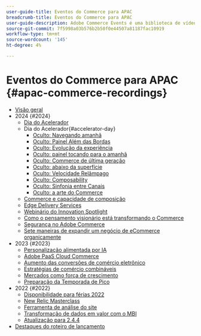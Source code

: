 ```yaml
---
user-guide-title: Eventos do Commerce para APAC
breadcrumb-title: Eventos do Commerce para APAC
user-guide-description: Adobe Commerce Events é uma biblioteca de vídeos na qual especialistas e colegas compartilham suas ideias e ideias sobre como usar o Adobe Commerce.
source-git-commit: 7f5998a03b576b2b50f0e44507a81187fac10919
workflow-type: tm+mt
source-wordcount: '145'
ht-degree: 4%

---
```



# Eventos do Commerce para APAC {#apac-commerce-recordings}

+ [Visão geral](overview.md)
+ 2024 {#2024}
   + [Dia do Acelerador](2024/accelerator-day/overview.md)
   + Dia do Acelerador{#accelerator-day}
      + [Oculto: Navegando amanhã](./2024/accelerator-day/navigating-tomorrow.md)
      + [Oculto: Painel Além das Bordas](./2024/accelerator-day/panel-beyond-borders.md)
      + [Oculto: Evolução da experiência](./2024/accelerator-day/experience-evolution.md)
      + [Oculto: painel tocando para o amanhã](./2024/accelerator-day/panel-tapping-into-tomorrow.md)
      + [Oculto: Commerce de última geração](./2024/accelerator-day/next-gen-commerce.md)
      + [Oculto: abaixo da superfície](./2024/accelerator-day/beneath-the-surface.md)
      + [Oculto: Velocidade Relâmpago](./2024/accelerator-day/lightning-speed.md)
      + [Oculto: Composability](./2024/accelerator-day/composability.md)
      + [Oculto: Sinfonia entre Canais](./2024/accelerator-day/cross-channel-symphony.md)
      + [Oculto: a arte do Commerce](./2024/accelerator-day/the-art-of-commerce.md)
   + [Commerce e capacidade de composição](2024/commerce-and-composability.md)
   + [Edge Delivery Services](2024/edge-delivery-services.md)
   + [Webinário do Innovation Spotlight](2024/innovation-spotlight.md)
   + [Como o pensamento visionário está transformando o Commerce](2024/visionary-thinking.md)
   + [Segurança no Adobe Commerce](2024/security-overview.md)
   + [Sete maneiras de expandir um negócio de eCommerce organicamente](2024/grow-ecommerce-business.md)
+ 2023 {#2023}
   + [Personalização alimentada por IA](2023/ai-personalisation.md)
   + [Adobe PaaS Cloud Commerce](2023/adobes-paas-cloud-commerce.md)
   + [Aumento das conversões de comércio eletrônico](2023/ecommerce-conversions.md)
   + [Estratégias de comércio combináveis](2023/composable-commerce.md)
   + [Mercados como força de crescimento](2023/marketplaces.md)
   + [Preparação da Temporada de Pico](2023/peak-season-prep.md)
+ 2022 {#2022}
   + [Disponibilidade para férias 2022](2022/holiday.md)
   + [New Relic Masterclass](2022/new-relic.md)
   + [Ferramenta de análise do site](2022/analysis-tool.md)
   + [Transformação de dados em valor com o MBI](2022/mbi.md)
   + [Atualização para 2.4.4](2022/upgrade.md)
+ [Destaques do roteiro de lançamento](release-highlights.md)

<!--+ Commerce Events {#commerce-events}
  + [Overview](commerce-events/overview.md)
  + 2022 {#2022}
    + [Top Tips and Tricks for Adobe Campaign Standard](customer-journeys/2022/tips-and-tricks.md)
    + [Develop and customize data models in Adobe [!DNL Campaign Classic]](customer-journeys/2022/data-models.md)

+ Data and insights {#commerce-release-updates}
  + [Overview](commerce-release-updates/overview.md)
  + 2022 {#2022}
    + [Innovations and trends](data-and-insights/2022/innovations.md)
    + [Sensei and Analysis Workspace](data-and-insights/2022/sensei.md)
    + [Personalize and automate with Adobe Target](data-and-insights/2022/personalize.md)
    + [Analytics and Target applications for Mobile and Apps](data-and-insights/2022/mobile-and-apps.md)
    + [Cross Device Analytics and Customer Journey Analytics](data-and-insights/2022/cross-device-analytics.md) -->